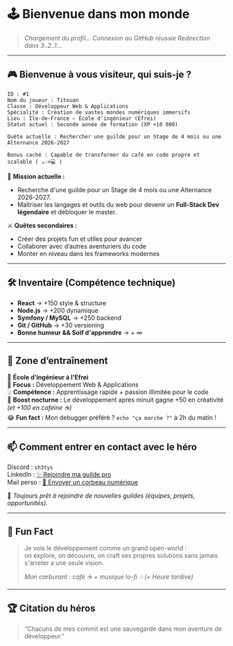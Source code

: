 # 🕹️ **Bienvenue dans mon monde**  
> *Chargement du profil…*
> *Connexion au GitHub réussie*
> *Redirection dans 3..2..1...*

---

## 🎮 **Bienvenue à vous visiteur, qui suis-je ?**

```
ID : #1  
Nom du joueur : Titouan  
Classe : Développeur Web & Applications  
Spécialité : Création de vastes mondes numériques immersifs  
Lieu : Île-de-France – École d’ingénieur (Efrei)  
Statut actuel : Seconde année de formation (XP +10 000)

Quête actuelle : Rechercher une guilde pour un Stage de 4 mois ou une Alternance 2026-2027

Bonus caché : Capable de transformer du café en code propre et scalable ( ☕->💻 )
```

🧩 **Mission actuelle :**  
- Recherche d'une guilde pour un Stage de 4 mois ou une Alternance 2026-2027.
- Maîtriser les langages et outils du web pour devenir un **Full-Stack Dev légendaire** et débloquer le master.  

⚔️ **Quêtes secondaires :**  
- Créer des projets fun et utiles pour avancer
- Collaborer avec d’autres aventuriers du code  
- Monter en niveau dans les frameworks modernes

---

## 🛠️ **Inventaire (Compétence technique)**  

- **React** → +150 style & structure  
- **Node.js** → +200 dynamique  
- **Symfony / MySQL** → +250 backend  
- **Git / GitHub** → +30 versioning  
- **Bonne humeur && Soif d'apprendre** → + ∞  

---

## 🌱 **Zone d’entraînement**  

📍 **École d’ingénieur à l'Efrei**  
🎯 **Focus :** Développement Web & Applications  
💡 **Compétence :** Apprentissage rapide + passion illimitée pour le code  
🌙 **Boost nocturne :** Le développement après minuit gagne +50 en créativité *(et +100 en caféine ☕)*  
😂 **Fun fact :** Mon debugger préféré ? `echo "ça marche ?"` à 2h du matin !


---

## 📫 **Comment entrer en contact avec le héro**  


Discord : `sh3tys`  
LinkedIn : [✨ Rejoindre ma guilde pro](https://www.linkedin.com/in/titouan-conquere-de-monbrison)  
Mail perso : [📜 Envoyer un corbeau numérique](mailto:titouan.cdm@outlook.fr)  



📝 *Toujours prêt à rejoindre de nouvelles guildes (équipes, projets, opportunités).*  

---

## 🎨 **Fun Fact**  

> Je vois le développement comme un grand open-world :  
> on explore, on découvre, on craft ses propres solutions sans jamais s'arreter a une seule vision. 
>  
> *Mon carburant : café ☕ + musique lo-fi 🎶 (+ Heure tardive)*  

---

## 🏆 **Citation du héros**  

> “Chacuns de mes commit est une sauvegarde dans mon aventure de développeur.”  



